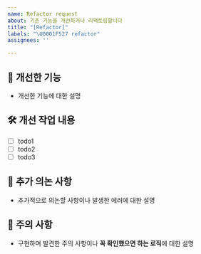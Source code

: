 ```yaml
---
name: Refactor request
about: 기존 기능을 개선하거나 리팩토링합니다
title: "[Refactor]"
labels: "\U0001F527 refactor"
assignees: ''

---
```


## 📍 개선한 기능
- 개선한 기능에 대한 설명

## 🛠 개선 작업 내용
- [ ] todo1
- [ ] todo2
- [ ] todo3

## 📢 추가 의논 사항
- 추가적으로 의논할 사항이나 발생한 에러에 대한 설명

## 🚨 주의 사항
- 구현하며 발견한 주의 사항이나 **꼭 확인했으면 하는 로직**에 대한 설명
